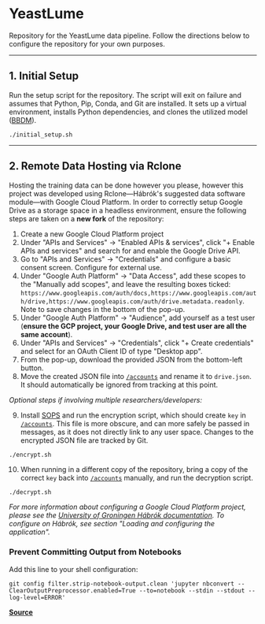# YeastLume
Repository for the YeastLume data pipeline. Follow the directions below to configure the repository for your own purposes.

---

## 1. Initial Setup
Run the setup script for the repository. The script will exit on failure and assumes that Python, Pip, Conda, and Git are installed. It sets up a virtual environment, installs Python dependencies, and clones the utilized model ([BBDM](https://github.com/xuekt98/BBDM)).
```shell
./initial_setup.sh
```

---

## 2. Remote Data Hosting via Rclone
Hosting the training data can be done however you please, however this project was developed using Rclone—Hábrók's suggested data software module—with Google Cloud Platform. In order to correctly setup Google Drive as a storage space in a headless environment, ensure the following steps are taken on a **new fork** of the repository:

1. Create a new Google Cloud Platform project
2. Under "APIs and Services" → "Enabled APIs & services", click "+ Enable APIs and services" and search for and enable the Google Drive API.
3. Go to "APIs and Services" → "Credentials" and configure a basic consent screen. Configure for external use.
4. Under "Google Auth Platform" → "Data Access", add these scopes to the "Manually add scopes", and leave the resulting boxes ticked: `https://www.googleapis.com/auth/docs,https://www.googleapis.com/auth/drive,https://www.googleapis.com/auth/drive.metadata.readonly`. Note to save changes in the bottom of the pop-up.
5. Under "Google Auth Platform" → "Audience", add yourself as a test user (**ensure the GCP project, your Google Drive, and test user are all the same account**).
6. Under "APIs and Services" → "Credentials", click "+ Create credentials" and select for an OAuth Client ID of type "Desktop app".
7. From the pop-up, download the provided JSON from the bottom-left button.
8. Move the created JSON file into [`/accounts`](./accounts) and rename it to `drive.json`. It should automatically be ignored from tracking at this point.

*Optional steps if involving multiple researchers/developers:*

9. Install [SOPS](https://getsops.io/docs/#download) and run the encryption script, which should create `key` in [`/accounts`](./accounts). This file is more obscure, and can more safely be passed in messages, as it does not directly link to any user space. Changes to the encrypted JSON file are tracked by Git.
```shell
./encrypt.sh
```
10. When running in a different copy of the repository, bring a copy of the correct `key` back into [`/accounts`](./accounts) manually, and run the decryption script.
```shell
./decrypt.sh
```

*For more information about configuring a Google Cloud Platform project, please see the [University of Groningen Hábrók documentation](https://wiki.hpc.rug.nl/habrok/data_management/google_drive). To configure on Hábrók, see section "Loading and configuring the application".*


### Prevent Committing Output from Notebooks

Add this line to your shell configuration:
```shell
git config filter.strip-notebook-output.clean 'jupyter nbconvert --ClearOutputPreprocessor.enabled=True --to=notebook --stdin --stdout --log-level=ERROR'
```

**[Source](https://gist.github.com/33eyes/431e3d432f73371509d176d0dfb95b6e)**
